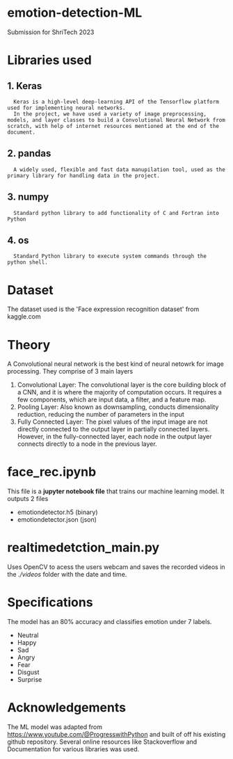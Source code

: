 # emotion-detection-ML
Submission for ShriTech 2023

# Libraries used

## 1. Keras

      Keras is a high-level deep-learning API of the Tensorflow platform used for implementing neural networks.
      In the project, we have used a variety of image preprocessing, models, and layer classes to build a Convolutional Neural Network from scratch, with help of internet resources mentioned at the end of the document.

## 2. pandas

      A widely used, flexible and fast data manupilation tool, used as the primary library for handling data in the project.

## 3. numpy

      Standard python library to add functionality of C and Fortran into Python

## 4. os

      Standard Python library to execute system commands through the python shell.

# Dataset

The dataset used is the 'Face expression recognition dataset' from kaggle.com

# Theory

A Convolutional neural network is the best kind of neural netowrk for image processing.
They comprise of 3 main layers

1. Convolutional Layer: The convolutional layer is the core building block of a CNN, and it is where the majority of computation occurs. It requires a few components, which are input data, a filter, and a feature map.
2. Pooling Layer: Also known as downsampling, conducts dimensionality reduction, reducing the number of parameters in the input
3. Fully Connected Layer: The pixel values of the input image are not directly connected to the output layer in partially connected layers. However, in the fully-connected layer, each node in the output layer connects directly to a node in the previous layer.

# face_rec.ipynb
This file is a **jupyter notebook file** that trains our machine learning model. 
It outputs 2 files
- emotiondetector.h5 (binary)
- emotiondetector.json (json)

# realtimedetction_main.py
Uses OpenCV to acess the users webcam and saves the recorded videos in the *./videos* folder with the date and time.

# Specifications
The model has an 80% accuracy and classifies emotion under 7 labels. 
- Neutral
- Happy
- Sad
- Angry
- Fear
- Disgust
- Surprise


# Acknowledgements
The ML model was adapted from https://www.youtube.com/@ProgresswithPython and built of off his existing github repository.
Several online resources like Stackoverflow and Documentation for various libraries was used.
